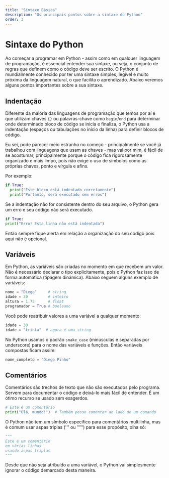 ```yaml
---
title: "Sintaxe Básica"
description: "Os principais pontos sobre a sintaxe do Python"
order: 3
---
```


# Sintaxe do Python

Ao começar a programar em Python - assim como em qualquer linguagem de programação, é essencial entender sua sintaxe, ou seja, o conjunto de regras que definem como o código deve ser escrito. O Python é mundialmente conhecido por ter uma sintaxe simples, legível e muito próxima da linguagem natural, o que facilita o aprendizado. Abaixo veremos alguns pontos importantes sobre a sua sintaxe.

## Indentação

Diferente da maioria das linguagens de programação que temos por aí e que utilizam chaves `{}` ou palavras-chave como `begin`/`end` para determinar onde determinado bloco de código se inicia e finaliza, o Python usa a indentação (espaços ou tabulações no início da linha) para definir blocos de código.

Eu sei, pode parecer meio estranho no começo - principalmente se você já trabalhou com linguagens que usam as chaves - mas vai por mim, é fácil de se acostumar, principalmente porque o código fica rigorosamente organizado e mais limpo, pois não exige o uso de símbolos como as próprias chaves, ponto e vírgula e afins.

Por exemplo:

```python
if True:
  print("Este bloco está indentado corretamente")
  print("Portanto, será executado sem erros")
```

Se a indentação não for consistente dentro do seu arquivo, o Python gera um erro e seu código não será executado.

```python
if True:
print("Erro! Esta linha não está indentada")
```

Então sempre fique alerta em relação a organização do seu código pois aqui não é opcional.


## Variáveis
Em Python, as variáveis são criadas no momento em que recebem um valor. Não é necessário declarar o tipo explicitamente, pois o Python faz isso de forma automática (tipagem dinâmica). Abaixo seguem alguns exemplo de variáveis:

```python
nome = "Diego"     # string
idade = 30         # inteiro
altura = 1.75      # float
programador = True # booleano
```

Você pode reatribuir valores a uma variável a qualquer momento:

```python
idade = 30
idade = "trinta"  # agora é uma string
```

No Python usamos o padrão `snake_case` (minúsculas e separadas por underscore) para o nome das variáveis e funções. Então variáveis compostas ficam assim:

```python
nome_completo = "Diego Pinho"
```

## Comentários
Comentários são trechos de texto que não são executados pelo programa. Servem para documentar o código e deixá-lo mais fácil de entender. É um ótimo recurso se usado sem exagerdos.

```python
# Este é um comentário
print("Olá, mundo!")  # Também posso comentar ao lado de um comando
```

O Python não tem um símbolo específico para comentários multilinha, mas é comum usar aspas triplas (''' ou """) para esse propósito, olha só:

```python
"""
Este é um comentário
em várias linhas
usando aspas triplas
"""
```

Desde que não seja atribuído a uma variável, o Python vai simplesmente ignorar o código demarcado desta maneira.